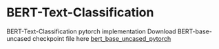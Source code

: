 # BERT-Text-Classification
BERT-Text-Classification pytorch implementation
Download BERT-base-uncased checkpoint file here [bert_base_uncased_pytorch](https://drive.google.com/drive/folders/1i67mPV1i2P2IMNTks2PtPeZsDnA8SVQN?usp=sharing)
